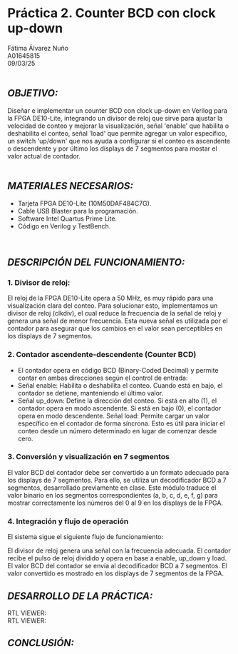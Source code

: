 # Práctica 2. Counter BCD con clock up-down
Fátima Álvarez Nuño <br/>
A01645815 <br/>
09/03/25 <br/>
<br/>

## *OBJETIVO:* <br/>
Diseñar e implementar un counter BCD con clock up-down en Verilog para la FPGA DE10-Lite, integrando un divisor de reloj que sirve para ajustar la velocidad de conteo y mejorar la visualización, señal 'enable' que habilita o deshabilita el conteo, señal 'load' que permite agregar un valor específico, un switch 'up/down' que nos ayuda a configurar si el conteo es ascendente o descendente y por último los displays de 7 segmentos para mostar el valor actual de contador.  
<br/>

## *MATERIALES NECESARIOS:* <br/>
* Tarjeta FPGA DE10-Lite (10M50DAF484C7G). <br/>
* Cable USB Blaster para la programación. <br/>
* Software Intel Quartus Prime Lite. <br/>
* Código en Verilog y TestBench. <br/>
<br/>

## *DESCRIPCIÓN DEL FUNCIONAMIENTO:* <br/>
### 1. Divisor de reloj:  <br/>
El reloj de la FPGA DE10-Lite opera a 50 MHz, es muy rápido para una visualización clara del conteo. Para solucionar esto, implementamos un divisor de reloj (clkdiv), el cual reduce la frecuencia de la señal de reloj y genera una señal de menor frecuencia. Esta nueva señal es utilizada por el contador para asegurar que los cambios en el valor sean perceptibles en los displays de 7 segmentos.  <br/>

### 2. Contador ascendente-descendente (Counter BCD)  <br/>
* El contador opera en código BCD (Binary-Coded Decimal) y permite contar en ambas direcciones según el control de entrada:  <br/>
* Señal enable: Habilita o deshabilita el conteo. Cuando está en bajo, el contador se detiene, manteniendo el último valor.
* Señal up_down: Define la dirección del conteo.
Si está en alto (1), el contador opera en modo ascendente.
Si está en bajo (0), el contador opera en modo descendente.
Señal load: Permite cargar un valor específico en el contador de forma síncrona. Esto es útil para iniciar el conteo desde un número determinado en lugar de comenzar desde cero.

### 3. Conversión y visualización en 7 segmentos
El valor BCD del contador debe ser convertido a un formato adecuado para los displays de 7 segmentos. Para ello, se utiliza un decodificador BCD a 7 segmentos, desarrollado previamente en clase. Este módulo traduce el valor binario en los segmentos correspondientes (a, b, c, d, e, f, g) para mostrar correctamente los números del 0 al 9 en los displays de la FPGA.

### 4. Integración y flujo de operación
El sistema sigue el siguiente flujo de funcionamiento:

El divisor de reloj genera una señal con la frecuencia adecuada.
El contador recibe el pulso de reloj dividido y opera en base a enable, up_down y load.
El valor BCD del contador se envía al decodificador BCD a 7 segmentos.
El valor convertido es mostrado en los displays de 7 segmentos de la FPGA.

## *DESARROLLO DE LA PRÁCTICA:* <br/>
RTL VIEWER: <br/>
RTL VIEWER:

## *CONCLUSIÓN:* <br/>

